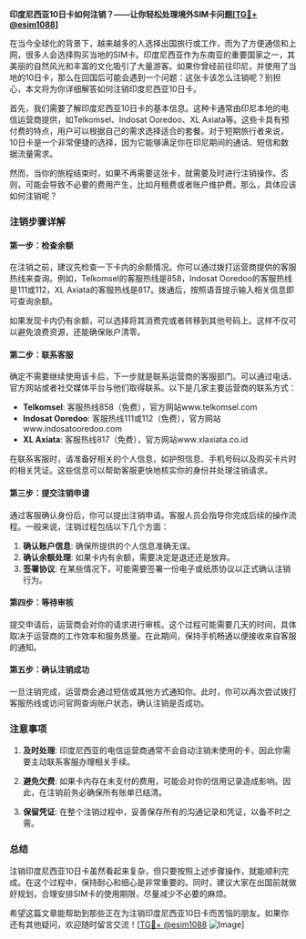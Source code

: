 **印度尼西亚10日卡如何注销？——让你轻松处理境外SIM卡问题[[TG💪+ @esim1088](https://t.me/s/esim1088)]**

在当今全球化的背景下，越来越多的人选择出国旅行或工作，而为了方便通信和上网，很多人会选择购买当地的SIM卡。印度尼西亚作为东南亚的重要国家之一，其美丽的自然风光和丰富的文化吸引了大量游客。如果你曾经前往印尼，并使用了当地的10日卡，那么在回国后可能会遇到一个问题：这张卡该怎么注销呢？别担心，本文将为你详细解答如何注销印度尼西亚10日卡。

首先，我们需要了解印度尼西亚10日卡的基本信息。这种卡通常由印尼本地的电信运营商提供，如Telkomsel、Indosat Ooredoo、XL Axiata等。这些卡具有预付费的特点，用户可以根据自己的需求选择适合的套餐。对于短期旅行者来说，10日卡是一个非常便捷的选择，因为它能够满足你在印尼期间的通话、短信和数据流量需求。

然而，当你的旅程结束时，如果不再需要这张卡，就需要及时进行注销操作。否则，可能会导致不必要的费用产生，比如月租费或者账户维护费。那么，具体应该如何注销呢？

### **注销步骤详解**

#### **第一步：检查余额**
在注销之前，建议先检查一下卡内的余额情况。你可以通过拨打运营商提供的客服热线来查询。例如，Telkomsel的客服热线是858，Indosat Ooredoo的客服热线是111或112，XL Axiata的客服热线是817。拨通后，按照语音提示输入相关信息即可查询余额。

如果发现卡内仍有余额，可以选择将其消费完或者转移到其他号码上。这样不仅可以避免浪费资源，还能确保账户清零。

#### **第二步：联系客服**
确定不需要继续使用该卡后，下一步就是联系运营商的客服部门。可以通过电话、官方网站或者社交媒体平台与他们取得联系。以下是几家主要运营商的联系方式：

- **Telkomsel**: 客服热线858（免费），官方网站www.telkomsel.com
- **Indosat Ooredoo**: 客服热线111或112（免费），官方网站www.indosatooredoo.com
- **XL Axiata**: 客服热线817（免费），官方网站www.xlaxiata.co.id

在联系客服时，请准备好相关的个人信息，如护照信息、手机号码以及购买卡片时的相关凭证。这些信息可以帮助客服更快地核实你的身份并处理注销请求。

#### **第三步：提交注销申请**
通过客服确认身份后，你可以提出注销申请。客服人员会指导你完成后续的操作流程。一般来说，注销过程包括以下几个方面：

1. **确认账户信息**: 确保所提供的个人信息准确无误。
2. **确认余额处理**: 如果卡内有余额，需要决定是退还还是放弃。
3. **签署协议**: 在某些情况下，可能需要签署一份电子或纸质协议以正式确认注销行为。

#### **第四步：等待审核**
提交申请后，运营商会对你的请求进行审核。这个过程可能需要几天的时间，具体取决于运营商的工作效率和服务质量。在此期间，保持手机畅通以便接收来自客服的通知。

#### **第五步：确认注销成功**
一旦注销完成，运营商会通过短信或其他方式通知你。此时，你可以再次尝试拨打客服热线或访问官网查询账户状态，确认注销是否成功。

### **注意事项**

1. **及时处理**: 印度尼西亚的电信运营商通常不会自动注销未使用的卡，因此你需要主动联系客服办理相关手续。
   
2. **避免欠费**: 如果卡内存在未支付的费用，可能会对你的信用记录造成影响。因此，在注销前务必确保所有账单已结清。

3. **保留凭证**: 在整个注销过程中，妥善保存所有的沟通记录和凭证，以备不时之需。

### **总结**

注销印度尼西亚10日卡虽然看起来复杂，但只要按照上述步骤操作，就能顺利完成。在这个过程中，保持耐心和细心是非常重要的。同时，建议大家在出国前就做好规划，合理安排SIM卡的使用期限，尽量减少不必要的麻烦。

希望这篇文章能帮助到那些正在为注销印度尼西亚10日卡而苦恼的朋友。如果你还有其他疑问，欢迎随时留言交流！[[TG💪+ @esim1088](https://t.me/s/esim1088) ![Image](https://i.postimg.cc/4NQfJmqS/Snipaste-2025-05-13-00-14-12.png)]